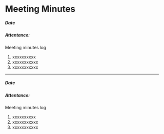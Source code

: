 # Meeting Minutes

##### Date

##### Attentance:


Meeting minutes log

1. xxxxxxxxxx
2. xxxxxxxxxxx
3. xxxxxxxxxxx


---


##### Date

##### Attentance:


Meeting minutes log

1. xxxxxxxxxx
2. xxxxxxxxxxx
3. xxxxxxxxxxx